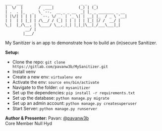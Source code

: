 ```
___  ___        _____             _ _   _
|  \/  |       /  ___|           (_) | (_)
| .  . |_   _  \ `--.  __ _ _ __  _| |_ _ _______ _ __
| |\/| | | | |  `--. \/ _` | '_ \| | __| |_  / _ \ '__|
| |  | | |_| | /\__/ / (_| | | | | | |_| |/ /  __/ |
\_|  |_/\__, | \____/ \__,_|_| |_|_|\__|_/___\___|_|
         __/ |
        |___/
```

My Sanitizer is an app to demonstrate how to build an (in)secure Sanitizer.

**Setup:**
- Clone the repo: `git clone https://gitlab.com/pavanw3b/MySanitizer.git`
- Install venv
- Create a new env: `virtualenv env`
- Activate the env: `source env/bin/activate`
- Navigate to the folder: `cd mysanitizer`
- Set up the dependencies: `pip install -r requirements.txt`
- Set up the database: `python manage.py migrate`
- Set up an admin account: `python manage.py createsuperuser`
- Start Server: `python manage.py runserver`

**Author & Presenter:**
Pavan: [@pavanw3b](https://twitter.com/pavanw3b)<br />
Core Member Null Hyd
